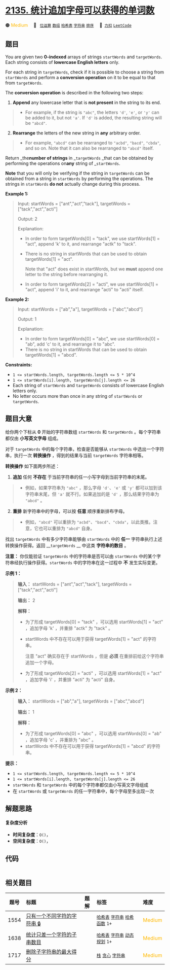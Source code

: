 # [2135. 统计追加字母可以获得的单词数](https://2xiao.github.io/leetcode-js/problem/2135.html)

🟠 <font color=#ffb800>Medium</font>&emsp; 🔖&ensp; [`位运算`](/tag/bit-manipulation.md) [`数组`](/tag/array.md) [`哈希表`](/tag/hash-table.md) [`字符串`](/tag/string.md) [`排序`](/tag/sorting.md)&emsp; 🔗&ensp;[`力扣`](https://leetcode.cn/problems/count-words-obtained-after-adding-a-letter) [`LeetCode`](https://leetcode.com/problems/count-words-obtained-after-adding-a-letter)

## 题目

You are given two **0-indexed** arrays of strings `startWords` and
`targetWords`. Each string consists of **lowercase English letters** only.

For each string in `targetWords`, check if it is possible to choose a string
from `startWords` and perform a **conversion operation** on it to be equal to
that from `targetWords`.

The **conversion operation** is described in the following two steps:

  1. **Append** any lowercase letter that is **not present** in the string to its end. 
> 
>  * For example, if the string is `"abc"`, the letters `'d'`, `'e'`, or `'y'` can be added to it, but not `'a'`. If `'d'` is added, the resulting string will be `"abcd"`.
  2. **Rearrange** the letters of the new string in **any** arbitrary order. 
> 
>  * For example, `"abcd"` can be rearranged to `"acbd"`, `"bacd"`, `"cbda"`, and so on. Note that it can also be rearranged to `"abcd"` itself.

Return _the**number of strings** in _`targetWords` _that can be obtained by
performing the operations on**any** string of _`startWords`.

**Note** that you will only be verifying if the string in `targetWords` can be
obtained from a string in `startWords` by performing the operations. The
strings in `startWords` **do not** actually change during this process.



**Example 1:**

> Input: startWords = ["ant","act","tack"], targetWords = ["tack","act","acti"]
> 
> Output: 2
> 
> Explanation:
> - In order to form targetWords[0] = "tack", we use startWords[1] = "act", append 'k' to it, and rearrange "actk" to "tack".
> - There is no string in startWords that can be used to obtain targetWords[1] = "act".
> 
>   Note that "act" does exist in startWords, but we **must** append one letter to the string before rearranging it.
> - In order to form targetWords[2] = "acti", we use startWords[1] = "act", append 'i' to it, and rearrange "acti" to "acti" itself.

**Example 2:**

> Input: startWords = ["ab","a"], targetWords = ["abc","abcd"]
> 
> Output: 1
> 
> Explanation:
> - In order to form targetWords[0] = "abc", we use startWords[0] = "ab", add 'c' to it, and rearrange it to "abc".
> - There is no string in startWords that can be used to obtain targetWords[1] = "abcd".

**Constraints:**

  * `1 <= startWords.length, targetWords.length <= 5 * 10^4`
  * `1 <= startWords[i].length, targetWords[j].length <= 26`
  * Each string of `startWords` and `targetWords` consists of lowercase English letters only.
  * No letter occurs more than once in any string of `startWords` or `targetWords`.


## 题目大意

给你两个下标从 **0** 开始的字符串数组 `startWords` 和 `targetWords` 。每个字符串都仅由 **小写英文字母** 组成。

对于 `targetWords` 中的每个字符串，检查是否能够从 `startWords` 中选出一个字符串，执行一次 **转换操作**
，得到的结果与当前 `targetWords` 字符串相等。

**转换操作** 如下面两步所述：

  1. **追加** 任何 **不存在** 于当前字符串的任一小写字母到当前字符串的末尾。 
> 
>  * 例如，如果字符串为 `"abc"` ，那么字母 `'d'`、`'e'` 或 `'y'` 都可以加到该字符串末尾，但 `'a'` 就不行。如果追加的是 `'d'` ，那么结果字符串为 `"abcd"` 。
  2. **重排** 新字符串中的字母，可以按 **任意** 顺序重新排布字母。 
> 
>  * 例如，`"abcd"` 可以重排为 `"acbd"`、`"bacd"`、`"cbda"`，以此类推。注意，它也可以重排为 `"abcd"` 自身。

找出 `targetWords` 中有多少字符串能够由 `startWords` 中的 **任一** 字符串执行上述转换操作获得。返回
__`targetWords` __ 中这类 **字符串的数目** 。

**注意：** 你仅能验证 `targetWords` 中的字符串是否可以由 `startWords`
中的某个字符串经执行操作获得。`startWords`  中的字符串在这一过程中 **不** 发生实际变更。



**示例 1：**

> 
> 
> 
> 
> 
> **输入：** startWords = ["ant","act","tack"], targetWords = ["tack","act","acti"]
> 
> **输出：** 2
> 
> **解释：**
> - 为了形成 targetWords[0] = "tack" ，可以选用 startWords[1] = "act" ，追加字母 'k' ，并重排 "actk" 为 "tack" 。
> - startWords 中不存在可以用于获得 targetWords[1] = "act" 的字符串。
> 
>   注意 "act" 确实存在于 startWords ，但是 **必须** 在重排前给这个字符串追加一个字母。
> - 为了形成 targetWords[2] = "acti" ，可以选用 startWords[1] = "act" ，追加字母 'i' ，并重排 "acti" 为 "acti" 自身。
> 
> 

**示例 2：**

> 
> 
> 
> 
> 
> **输入：** startWords = ["ab","a"], targetWords = ["abc","abcd"]
> 
> **输出：** 1
> 
> **解释：**
> - 为了形成 targetWords[0] = "abc" ，可以选用 startWords[0] = "ab" ，追加字母 'c' ，并重排为 "abc" 。
> - startWords 中不存在可以用于获得 targetWords[1] = "abcd" 的字符串。
> 
> 



**提示：**

  * `1 <= startWords.length, targetWords.length <= 5 * 10^4`
  * `1 <= startWords[i].length, targetWords[j].length <= 26`
  * `startWords` 和 `targetWords` 中的每个字符串都仅由小写英文字母组成
  * 在 `startWords` 或 `targetWords` 的任一字符串中，每个字母至多出现一次


## 解题思路

#### 复杂度分析

- **时间复杂度**：`O()`，
- **空间复杂度**：`O()`，

## 代码

```javascript

```

## 相关题目

<!-- prettier-ignore -->
| 题号 | 标题 | 题解 | 标签 | 难度 |
| :------: | :------ | :------: | :------ | :------ |
| 1554 | [只有一个不同字符的字符串 🔒](https://leetcode.com/problems/strings-differ-by-one-character) |  |  [`哈希表`](/tag/hash-table.md) [`字符串`](/tag/string.md) [`哈希函数`](/tag/hash-function.md) `1+` | <font color=#ffb800>Medium</font> |
| 1638 | [统计只差一个字符的子串数目](https://leetcode.com/problems/count-substrings-that-differ-by-one-character) |  |  [`哈希表`](/tag/hash-table.md) [`字符串`](/tag/string.md) [`动态规划`](/tag/dynamic-programming.md) `1+` | <font color=#ffb800>Medium</font> |
| 1717 | [删除子字符串的最大得分](https://leetcode.com/problems/maximum-score-from-removing-substrings) |  |  [`栈`](/tag/stack.md) [`贪心`](/tag/greedy.md) [`字符串`](/tag/string.md) | <font color=#ffb800>Medium</font> |